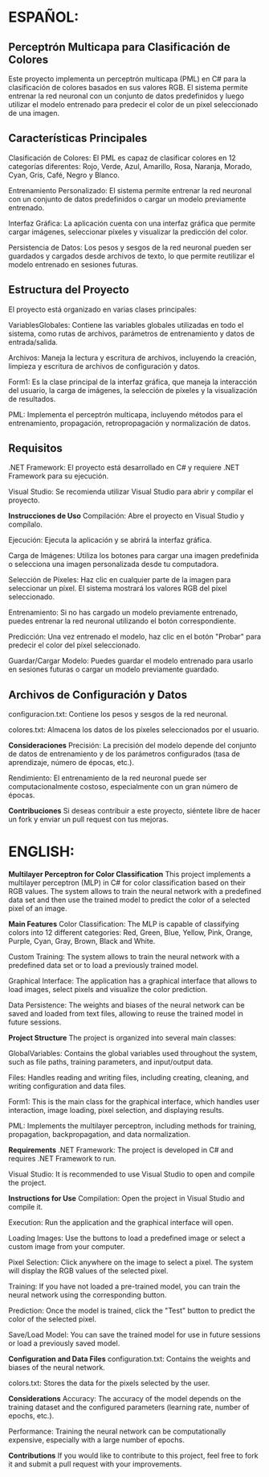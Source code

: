 <h1>ESPAÑOL:</h1>

<h2 text="bold">Perceptrón Multicapa para Clasificación de Colores</h2>
Este proyecto implementa un perceptrón multicapa (PML) en C# para la clasificación de colores basados en sus valores RGB. El sistema permite entrenar la red neuronal con un conjunto de datos predefinidos y luego utilizar el modelo entrenado para predecir el color de un píxel seleccionado de una imagen.

<h2 text="bold">Características Principales</h2>
Clasificación de Colores: El PML es capaz de clasificar colores en 12 categorías diferentes: Rojo, Verde, Azul, Amarillo, Rosa, Naranja, Morado, Cyan, Gris, Café, Negro y Blanco.

Entrenamiento Personalizado: El sistema permite entrenar la red neuronal con un conjunto de datos predefinidos o cargar un modelo previamente entrenado.

Interfaz Gráfica: La aplicación cuenta con una interfaz gráfica que permite cargar imágenes, seleccionar píxeles y visualizar la predicción del color.

Persistencia de Datos: Los pesos y sesgos de la red neuronal pueden ser guardados y cargados desde archivos de texto, lo que permite reutilizar el modelo entrenado en sesiones futuras.

<h2 text="bold">Estructura del Proyecto</h2>
El proyecto está organizado en varias clases principales:

VariablesGlobales: Contiene las variables globales utilizadas en todo el sistema, como rutas de archivos, parámetros de entrenamiento y datos de entrada/salida.

Archivos: Maneja la lectura y escritura de archivos, incluyendo la creación, limpieza y escritura de archivos de configuración y datos.

Form1: Es la clase principal de la interfaz gráfica, que maneja la interacción del usuario, la carga de imágenes, la selección de píxeles y la visualización de resultados.

PML: Implementa el perceptrón multicapa, incluyendo métodos para el entrenamiento, propagación, retropropagación y normalización de datos.

<h2 text="bold">Requisitos</h2>
.NET Framework: El proyecto está desarrollado en C# y requiere .NET Framework para su ejecución.

Visual Studio: Se recomienda utilizar Visual Studio para abrir y compilar el proyecto.

**Instrucciones de Uso**
Compilación: Abre el proyecto en Visual Studio y compílalo.

Ejecución: Ejecuta la aplicación y se abrirá la interfaz gráfica.

Carga de Imágenes: Utiliza los botones para cargar una imagen predefinida o selecciona una imagen personalizada desde tu computadora.

Selección de Píxeles: Haz clic en cualquier parte de la imagen para seleccionar un píxel. El sistema mostrará los valores RGB del píxel seleccionado.

Entrenamiento: Si no has cargado un modelo previamente entrenado, puedes entrenar la red neuronal utilizando el botón correspondiente.

Predicción: Una vez entrenado el modelo, haz clic en el botón "Probar" para predecir el color del píxel seleccionado.

Guardar/Cargar Modelo: Puedes guardar el modelo entrenado para usarlo en sesiones futuras o cargar un modelo previamente guardado.

<h2 text="bold">Archivos de Configuración y Datos</h2>
configuracion.txt: Contiene los pesos y sesgos de la red neuronal.

colores.txt: Almacena los datos de los píxeles seleccionados por el usuario.

**Consideraciones**
Precisión: La precisión del modelo depende del conjunto de datos de entrenamiento y de los parámetros configurados (tasa de aprendizaje, número de épocas, etc.).

Rendimiento: El entrenamiento de la red neuronal puede ser computacionalmente costoso, especialmente con un gran número de épocas.

**Contribuciones**
Si deseas contribuir a este proyecto, siéntete libre de hacer un fork y enviar un pull request con tus mejoras.


<h1>ENGLISH:</h1>

**Multilayer Perceptron for Color Classification**
This project implements a multilayer perceptron (MLP) in C# for color classification based on their RGB values. The system allows to train the neural network with a predefined data set and then use the trained model to predict the color of a selected pixel of an image.

**Main Features**
Color Classification: The MLP is capable of classifying colors into 12 different categories: Red, Green, Blue, Yellow, Pink, Orange, Purple, Cyan, Gray, Brown, Black and White.

Custom Training: The system allows to train the neural network with a predefined data set or to load a previously trained model.

Graphical Interface: The application has a graphical interface that allows to load images, select pixels and visualize the color prediction.

Data Persistence: The weights and biases of the neural network can be saved and loaded from text files, allowing to reuse the trained model in future sessions.

**Project Structure**
The project is organized into several main classes:

GlobalVariables: Contains the global variables used throughout the system, such as file paths, training parameters, and input/output data.

Files: Handles reading and writing files, including creating, cleaning, and writing configuration and data files.

Form1: This is the main class for the graphical interface, which handles user interaction, image loading, pixel selection, and displaying results.

PML: Implements the multilayer perceptron, including methods for training, propagation, backpropagation, and data normalization.

**Requirements**
.NET Framework: The project is developed in C# and requires .NET Framework to run.

Visual Studio: It is recommended to use Visual Studio to open and compile the project.

**Instructions for Use**
Compilation: Open the project in Visual Studio and compile it.

Execution: Run the application and the graphical interface will open.

Loading Images: Use the buttons to load a predefined image or select a custom image from your computer.

Pixel Selection: Click anywhere on the image to select a pixel. The system will display the RGB values ​​of the selected pixel.

Training: If you have not loaded a pre-trained model, you can train the neural network using the corresponding button.

Prediction: Once the model is trained, click the "Test" button to predict the color of the selected pixel.

Save/Load Model: You can save the trained model for use in future sessions or load a previously saved model.

**Configuration and Data Files**
configuration.txt: Contains the weights and biases of the neural network.

colors.txt: Stores the data for the pixels selected by the user.

**Considerations**
Accuracy: The accuracy of the model depends on the training dataset and the configured parameters (learning rate, number of epochs, etc.).

Performance: Training the neural network can be computationally expensive, especially with a large number of epochs.

**Contributions**
If you would like to contribute to this project, feel free to fork it and submit a pull request with your improvements.
